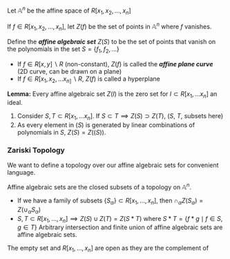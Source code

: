 Let $\mathbb{A}^n$ be the affine space of $R[x_{1}, x_{2}, \dots , x_n]$ 

If $f \in R[x_{1}, x_{2}, \dots , x_n]$, let $Z(f)$ be the set of points in $\mathbb{A}^n$ where $f$ vanishes.

Define the ***affine algebraic set*** $Z(S)$ to be the set of points that vanish on the polynomials in the set $S = \{f_{1}, f_{2}, \dots \}$ 
- If $f \in R[x, y] \backslash R$  (non-constant), $Z(f)$ is called the ***affine plane curve*** (2D curve, can be drawn on a plane)
- If $f \in R[x_{1}, x_{2}, \dots x_{n]} \backslash R$, $Z(f)$ is called a hyperplane

**Lemma:** Every affine algebraic set $Z(I)$ is the zero set for $I \subset R[x_{1}, \dots x_n]$  an ideal.
1. Consider $S, T \subset R[x_{1}, \dots x_{n}]$. If $S \subset T \implies Z(S) \supset Z(T)$, ($S$, $T$, subsets here)
2. As every element in $(S)$ is generated by linear combinations of polynomials in $S$, $Z(S) = Z((S))$.

### Zariski Topology

We want to define a topology over our affine algebraic sets for convenient language.

Affine algebraic sets are the closed subsets of a topology on $\mathbb{A}^n$.
- If we have a family of subsets $\{S_{\alpha}\} \subset R[x_{1}, \dots, x_n]$, then $\cap_{\alpha}Z(S_{\alpha})= Z(\cup_{\alpha}S_\alpha)$    
- $S, T \subset R[x_{1}, \dots, x_{n}] \implies Z(S) \cup Z(T) = Z(S * T)$ where $S*T = \{f*g \mid f \in S, g \in T\}$ 
Arbitrary intersection and finite union of affine algebraic sets are affine algebraic sets.

The empty set and $R[x_{1}, \dots, x_{n}]$ are open as they are the complement of 